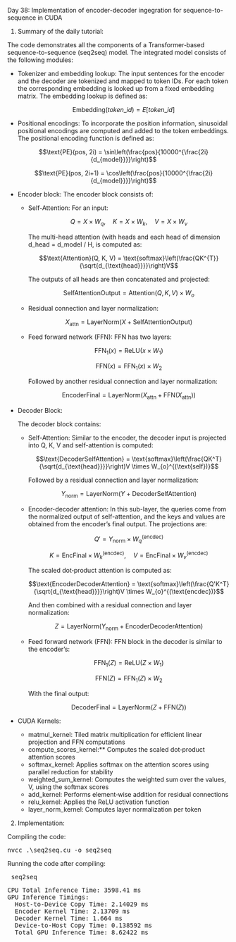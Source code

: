 Day 38: Implementation of encoder-decoder ingegration for sequence-to-sequence in CUDA

1) Summary of the daily tutorial:

The code demonstrates all the components of a Transformer‐based sequence-to-sequence (seq2seq) model. The integrated model consists of the following modules:

- Tokenizer and embedding lookup: The input sentences for the encoder and the decoder are tokenized and mapped to token IDs. For each token the corresponding embedding is looked up from a fixed embedding matrix. The embedding lookup is defined as:

  ```math
  \text{Embedding}(token\_id) = E[token\_id]
  ```

- Positional encodings: To incorporate the position information, sinusoidal positional encodings are computed and added to the token embeddings. The positional encoding function is defined as:

  ```math
  \text{PE}(pos, 2i) = \sin\left(\frac{pos}{10000^{\frac{2i}{d_{model}}}}\right)
  ```

  ```math
  \text{PE}(pos, 2i+1) = \cos\left(\frac{pos}{10000^{\frac{2i}{d_{model}}}}\right)
  ```

- Encoder block: The encoder block consists of:
  
    - Self-Attention: For an input:

      ```math
      Q = X \times W_{q}, \quad K = X \times W_{k}, \quad V = X \times W_{v}
      ```
      
      The multi-head attention (with heads and each head of dimension d_head = d_model / H, is computed as:

      ```math
      \text{Attention}(Q, K, V) = \text{softmax}\left(\frac{QK^{T}}{\sqrt{d_{\text{head}}}}\right)V
      ```

      The outputs of all heads are then concatenated and projected:

      ```math
      \text{SelfAttentionOutput} = \text{Attention}(Q, K, V) \times W_{o}
      ```
      
    - Residual connection and layer normalization:

      ```math
      X_{\text{attn}} = \text{LayerNorm}(X + \text{SelfAttentionOutput})
      ```
    
    - Feed forward network (FFN): FFN has two layers:
      
      ```math
      \text{FFN}_1(x) = \text{ReLU}(x \times W_1)
      ```

      ```math
      \text{FFN}(x) = \text{FFN}_1(x) \times W_2
      ```

      Followed by another residual connection and layer normalization:

      ```math
      \text{EncoderFinal} = \text{LayerNorm}(X_{\text{attn}} + \text{FFN}(X_{\text{attn}}))
      ```

- Decoder Block:

    The decoder block contains:
    
    - Self-Attention: Similar to the encoder, the decoder input is projected into Q, K, V and self-attention is computed:

      ```math
      \text{DecoderSelfAttention} = \text{softmax}\left(\frac{QK^T}{\sqrt{d_{\text{head}}}}\right)V \times W_{o}^{(\text{self})}
      ```

      Followed by a residual connection and layer normalization:
      
      ```math
      Y_{\text{norm}} = \text{LayerNorm}(Y + \text{DecoderSelfAttention})
      ```

    - Encoder-decoder attention: In this sub-layer, the queries come from the normalized output of self-attention, and the keys and values are obtained from the encoder’s final output. The projections are:
      
      ```math
      Q' = Y_{\text{norm}} \times W_{q}^{(\text{encdec})}
      ```

      ```math
      K = \text{EncFinal} \times W_{k}^{(\text{encdec})}, \quad V = \text{EncFinal} \times W_{v}^{(\text{encdec})}
      ```

      The scaled dot‑product attention is computed as:
      
      ```math
      \text{EncoderDecoderAttention} = \text{softmax}\left(\frac{Q'K^T}{\sqrt{d_{\text{head}}}}\right)V \times W_{o}^{(\text{encdec})}
      ```

      And then combined with a residual connection and layer normalization:
      
      ```math
      Z = \text{LayerNorm}(Y_{\text{norm}} + \text{EncoderDecoderAttention})
      ```

    - Feed forward network (FFN): FFN block in the decoder is similar to the encoder’s:
      
      ```math
      \text{FFN}_1(Z) = \text{ReLU}(Z \times W_1)
      ```

      ```math
      \text{FFN}(Z) = \text{FFN}_1(Z) \times W_2
      ```

      With the final output:
      
      ```math
      \text{DecoderFinal} = \text{LayerNorm}(Z + \text{FFN}(Z))
      ```

- CUDA Kernels: 
  - matmul_kernel: Tiled matrix multiplication for efficient linear projection and FFN computations
  - compute_scores_kernel:** Computes the scaled dot‑product attention scores
  - softmax_kernel: Applies softmax on the attention scores using parallel reduction for stability
  - weighted_sum_kernel: Computes the weighted sum over the values, V, using the softmax scores
  - add_kernel: Performs element‑wise addition for residual connections
  - relu_kernel: Applies the ReLU activation function
  - layer_norm_kernel: Computes layer normalization per token

2) Implementation:

Compiling the code:  

<pre>nvcc .\seq2seq.cu -o seq2seq</pre>

Running the code after compiling: 

<pre> seq2seq </pre>

<pre>CPU Total Inference Time: 3598.41 ms
GPU Inference Timings:
  Host-to-Device Copy Time: 2.14029 ms
  Encoder Kernel Time: 2.13709 ms
  Decoder Kernel Time: 1.664 ms
  Device-to-Host Copy Time: 0.138592 ms
  Total GPU Inference Time: 8.62422 ms</pre>